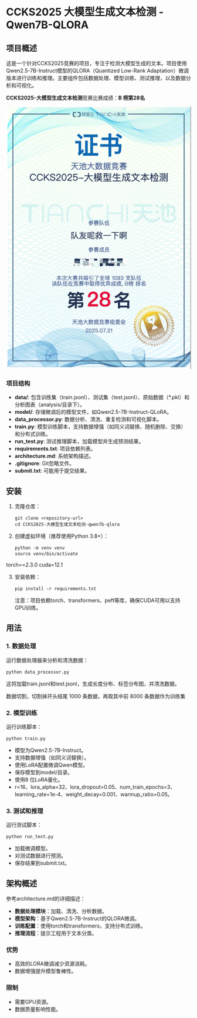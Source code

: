 # CCKS2025 大模型生成文本检测 - Qwen7B-QLORA

## 项目概述

这是一个针对CCKS2025竞赛的项目，专注于检测大模型生成的文本。项目使用Qwen2.5-7B-Instruct模型的QLORA（Quantized Low-Rank Adaptation）微调版本进行训练和推理。主要组件包括数据处理、模型训练、测试推理，以及数据分析和可视化。

**CCKS2025-大模型生成文本检测**竞赛比赛成绩：**B 榜第28名**

![alt text](img/CCKS2025.png)

### 项目结构
- **data/**: 包含训练集（train.jsonl）、测试集（test.jsonl）、原始数据（*.pkl）和分析图表（analysis/目录下）。
- **model/**: 存储微调后的模型文件，如Qwen2.5-7B-Instruct-QLoRA。
- **data_processor.py**: 数据分析、清洗、重复检测和可视化脚本。
- **train.py**: 模型训练脚本，支持数据增强（如同义词替换、随机删除、交换）和分布式训练。
- **run_test.py**: 测试推理脚本，加载模型并生成预测结果。
- **requirements.txt**: 项目依赖列表。
- **architecture.md**: 系统架构描述。
- **.gitignore**: Git忽略文件。
- **submit.txt**: 可能用于提交结果。

## 安装

1. 克隆仓库：
   ```
   git clone <repository-url>
   cd CCKS2025-大模型生成文本检测-qwen7b-qlora
   ```

2. 创建虚拟环境（推荐使用Python 3.8+）：
   ```
   python -m venv venv
   source venv/bin/activate
   ```
torch==2.3.0
cuda=12.1

3. 安装依赖：
   ```
   pip install -r requirements.txt
   ```
   注意：项目依赖torch、transformers、peft等库，确保CUDA可用以支持GPU训练。

## 用法

### 1. 数据处理
运行数据处理器来分析和清洗数据：
```
python data_processor.py
```
这将加载train.jsonl和test.jsonl，生成长度分布、标签分布图，并清洗数据。

数据切割，切割掉开头结尾 1000 条数据，再取其中前 8000 条数据作为训练集

### 2. 模型训练
运行训练脚本：
```
python train.py
```
- 模型为Qwen2.5-7B-Instruct。
- 支持数据增强（如同义词替换）。
- 使用LoRA配置微调Qwen模型。
- 保存模型到model/目录。
- 使用8 位LoRA量化。
- r=16、lora_alpha=32、lora_dropout=0.05、num_train_epochs=3、learning_rate=1e-4、weight_decay=0.001、warmup_ratio=0.05。

### 3. 测试和推理
运行测试脚本：
```
python run_test.py
```
- 加载微调模型。
- 对测试数据进行预测。
- 保存结果到submit.txt。

## 架构概述

参考architecture.md的详细描述：
- **数据处理模块**：加载、清洗、分析数据。
- **模型架构**：基于Qwen2.5-7B-Instruct的QLORA微调。
- **训练配置**：使用torch和transformers，支持分布式训练。
- **推理流程**：提示工程用于文本分类。

### 优势
- 高效的LORA微调减少资源消耗。
- 数据增强提升模型鲁棒性。

### 限制
- 需要GPU资源。
- 数据质量影响性能。